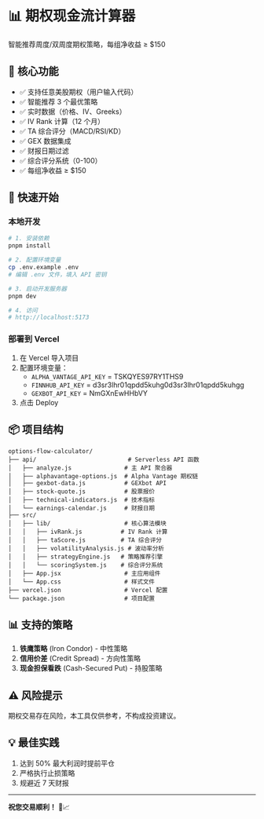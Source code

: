 # 📊 期权现金流计算器

智能推荐周度/双周度期权策略，每组净收益 ≥ $150

## 🎯 核心功能

- ✅ 支持任意美股期权（用户输入代码）
- ✅ 智能推荐 3 个最优策略
- ✅ 实时数据（价格、IV、Greeks）
- ✅ IV Rank 计算（12 个月）
- ✅ TA 综合评分（MACD/RSI/KD）
- ✅ GEX 数据集成
- ✅ 财报日期过滤
- ✅ 综合评分系统（0-100）
- ✅ 每组净收益 ≥ $150

## 🚀 快速开始

### 本地开发

```bash
# 1. 安装依赖
pnpm install

# 2. 配置环境变量
cp .env.example .env
# 编辑 .env 文件，填入 API 密钥

# 3. 启动开发服务器
pnpm dev

# 4. 访问
# http://localhost:5173
```

### 部署到 Vercel

1. 在 Vercel 导入项目
2. 配置环境变量：
   - `ALPHA_VANTAGE_API_KEY` = TSKQYES97RY1THS9
   - `FINNHUB_API_KEY` = d3sr3lhr01qpdd5kuhg0d3sr3lhr01qpdd5kuhgg
   - `GEXBOT_API_KEY` = NmGXnEwHHbVY
3. 点击 Deploy

## 📦 项目结构

```
options-flow-calculator/
├── api/                          # Serverless API 函数
│   ├── analyze.js               # 主 API 聚合器
│   ├── alphavantage-options.js  # Alpha Vantage 期权链
│   ├── gexbot-data.js           # GEXbot API
│   ├── stock-quote.js           # 股票报价
│   ├── technical-indicators.js  # 技术指标
│   └── earnings-calendar.js     # 财报日期
├── src/
│   ├── lib/                     # 核心算法模块
│   │   ├── ivRank.js           # IV Rank 计算
│   │   ├── taScore.js          # TA 综合评分
│   │   ├── volatilityAnalysis.js # 波动率分析
│   │   ├── strategyEngine.js   # 策略推荐引擎
│   │   └── scoringSystem.js    # 综合评分系统
│   ├── App.jsx                  # 主应用组件
│   └── App.css                  # 样式文件
├── vercel.json                  # Vercel 配置
└── package.json                 # 项目配置
```

## 📊 支持的策略

1. **铁鹰策略** (Iron Condor) - 中性策略
2. **信用价差** (Credit Spread) - 方向性策略
3. **现金担保看跌** (Cash-Secured Put) - 持股策略

## ⚠️ 风险提示

期权交易存在风险，本工具仅供参考，不构成投资建议。

## 💡 最佳实践

1. 达到 50% 最大利润时提前平仓
2. 严格执行止损策略
3. 规避近 7 天财报

---

**祝您交易顺利！** 🚀📈

